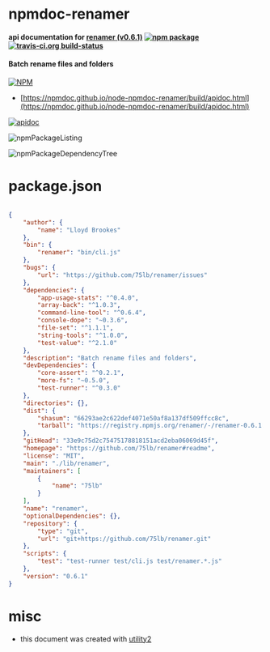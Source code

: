 # npmdoc-renamer

#### api documentation for  [renamer (v0.6.1)](https://github.com/75lb/renamer#readme)  [![npm package](https://img.shields.io/npm/v/npmdoc-renamer.svg?style=flat-square)](https://www.npmjs.org/package/npmdoc-renamer) [![travis-ci.org build-status](https://api.travis-ci.org/npmdoc/node-npmdoc-renamer.svg)](https://travis-ci.org/npmdoc/node-npmdoc-renamer)

#### Batch rename files and folders

[![NPM](https://nodei.co/npm/renamer.png?downloads=true&downloadRank=true&stars=true)](https://www.npmjs.com/package/renamer)

- [https://npmdoc.github.io/node-npmdoc-renamer/build/apidoc.html](https://npmdoc.github.io/node-npmdoc-renamer/build/apidoc.html)

[![apidoc](https://npmdoc.github.io/node-npmdoc-renamer/build/screenCapture.buildCi.browser.%252Ftmp%252Fbuild%252Fapidoc.html.png)](https://npmdoc.github.io/node-npmdoc-renamer/build/apidoc.html)

![npmPackageListing](https://npmdoc.github.io/node-npmdoc-renamer/build/screenCapture.npmPackageListing.svg)

![npmPackageDependencyTree](https://npmdoc.github.io/node-npmdoc-renamer/build/screenCapture.npmPackageDependencyTree.svg)



# package.json

```json

{
    "author": {
        "name": "Lloyd Brookes"
    },
    "bin": {
        "renamer": "bin/cli.js"
    },
    "bugs": {
        "url": "https://github.com/75lb/renamer/issues"
    },
    "dependencies": {
        "app-usage-stats": "^0.4.0",
        "array-back": "^1.0.3",
        "command-line-tool": "^0.6.4",
        "console-dope": "~0.3.6",
        "file-set": "^1.1.1",
        "string-tools": "^1.0.0",
        "test-value": "^2.1.0"
    },
    "description": "Batch rename files and folders",
    "devDependencies": {
        "core-assert": "^0.2.1",
        "more-fs": "~0.5.0",
        "test-runner": "^0.3.0"
    },
    "directories": {},
    "dist": {
        "shasum": "66293ae2c622def4071e50af8a137df509ffcc8c",
        "tarball": "https://registry.npmjs.org/renamer/-/renamer-0.6.1.tgz"
    },
    "gitHead": "33e9c75d2c75475178818151acd2eba06069d45f",
    "homepage": "https://github.com/75lb/renamer#readme",
    "license": "MIT",
    "main": "./lib/renamer",
    "maintainers": [
        {
            "name": "75lb"
        }
    ],
    "name": "renamer",
    "optionalDependencies": {},
    "repository": {
        "type": "git",
        "url": "git+https://github.com/75lb/renamer.git"
    },
    "scripts": {
        "test": "test-runner test/cli.js test/renamer.*.js"
    },
    "version": "0.6.1"
}
```



# misc
- this document was created with [utility2](https://github.com/kaizhu256/node-utility2)
